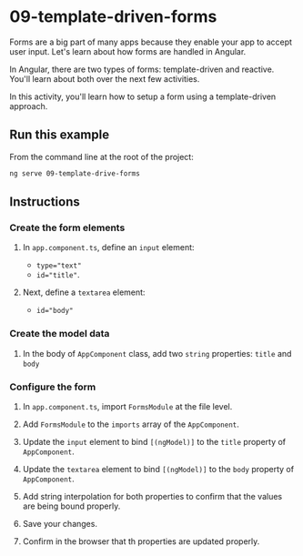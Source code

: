 # 09-template-driven-forms

Forms are a big part of many apps because they enable your app to accept user input. Let's learn about how forms are handled in Angular.

In Angular, there are two types of forms: template-driven and reactive. You'll learn about both over the next few activities.

In this activity, you'll learn how to setup a form using a template-driven approach.

## Run this example

From the command line at the root of the project:

```bash
ng serve 09-template-drive-forms
```

## Instructions

### Create the form elements

1. In `app.component.ts`, define an `input` element:

   - `type="text"`
   - `id="title"`.

1. Next, define a `textarea` element:
   - `id="body"`

### Create the model data

1. In the body of `AppComponent` class, add two `string` properties: `title` and `body`

### Configure the form

1. In `app.component.ts`, import `FormsModule` at the file level.

1. Add `FormsModule` to the `imports` array of the `AppComponent`.

1. Update the `input` element to bind `[(ngModel)]` to the `title` property of `AppComponent`.

1. Update the `textarea` element to bind `[(ngModel)]` to the `body` property of `AppComponent`.

1. Add string interpolation for both properties to confirm that the values are being bound properly.

1. Save your changes.

1. Confirm in the browser that th properties are updated properly.
